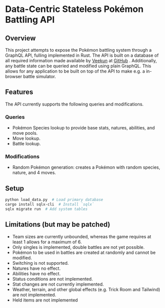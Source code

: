 # Data-Centric Stateless Pokémon Battling API

## Overview

This project attempts to expose the Pokémon battling system through a GraphQL API, fulling
implemented in Rust. The API is built on a database of all required information made available
by [Veekun](https://github.com/veekun) at [GitHub](https://github.com/veekun/pokedex/tree/master)
. Additionally, any battle state can be queried and modified using plain GraphQL. This allows 
for any application to be built on top of the API to make e.g. a in-browser battle simulator.

## Features
The API currently supports the following queries and modifications.
### Queries
- Pokémon Species lookup to provide base stats, natures, abilities, and move pools.
- Move lookup.
- Battle lookup.
### Modifications
- Random Pokémon generation: creates a Pokémon with random species, nature, and 4 moves.

## Setup

```bash
python load_data.py  # Load primary database
cargo install sqlx-cli  # Install `sqlx`
sqlx migrate run  # Add system tables
```

## Limitations (but may be patched)

- Team sizes are currently unbounded, whereas the game requires at least 1 allows for a maximum
  of 6.
- Only singles is implemented, double battles are not yet possible.
- Pokémon to be used in battles are created at randomly and cannot be modified.
- Switching is not supported.
- Natures have no effect.
- Abilities have no effect.
- Status conditions are not implemented.
- Stat changes are not currently implemented.
- Weather, terrain, and other global effects (e.g. Trick Room and Tailwind) are not implemented.
- Held items are not implemented